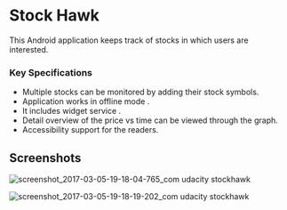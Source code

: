 
# Stock Hawk
This Android application keeps track of stocks in which users are interested.

### Key Specifications
- Multiple stocks can be monitored by adding their stock symbols.
- Application works in offline mode .
- It includes widget service .
- Detail overview of the price vs time can be viewed through the graph.
- Accessibility support for the readers.

## Screenshots

![screenshot_2017-03-05-19-18-04-765_com udacity stockhawk](https://cloud.githubusercontent.com/assets/12882834/23808345/8d931d02-05ef-11e7-9c32-991dda10b229.png)

![screenshot_2017-03-05-19-18-19-202_com udacity stockhawk](https://cloud.githubusercontent.com/assets/12882834/23808346/8d9518a0-05ef-11e7-9086-5286b9f16872.png)
